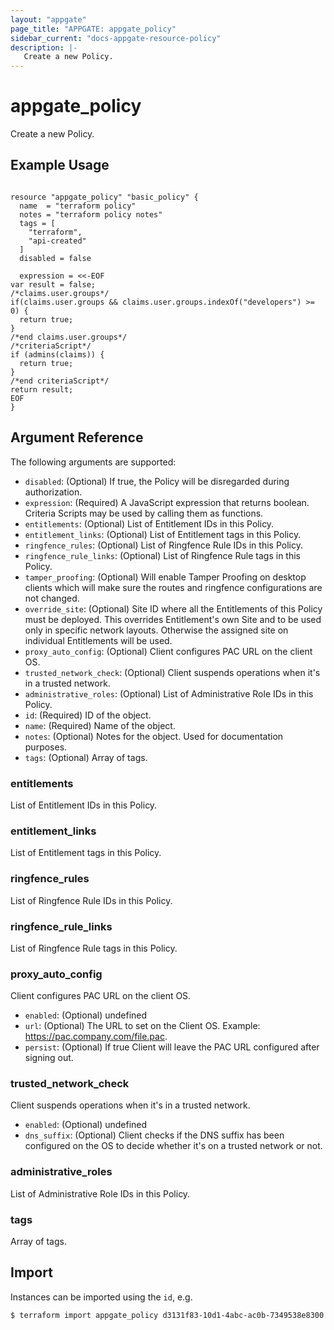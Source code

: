 ```yaml
---
layout: "appgate"
page_title: "APPGATE: appgate_policy"
sidebar_current: "docs-appgate-resource-policy"
description: |-
   Create a new Policy.
---
```


# appgate_policy

Create a new Policy.

## Example Usage

```hcl

resource "appgate_policy" "basic_policy" {
  name  = "terraform policy"
  notes = "terraform policy notes"
  tags = [
    "terraform",
    "api-created"
  ]
  disabled = false

  expression = <<-EOF
var result = false;
/*claims.user.groups*/
if(claims.user.groups && claims.user.groups.indexOf("developers") >= 0) {
  return true;
}
/*end claims.user.groups*/
/*criteriaScript*/
if (admins(claims)) {
  return true;
}
/*end criteriaScript*/
return result;
EOF
}

```

## Argument Reference

The following arguments are supported:


* `disabled`: (Optional) If true, the Policy will be disregarded during authorization.
* `expression`: (Required) A JavaScript expression that returns boolean. Criteria Scripts may be used by calling them as functions.
* `entitlements`: (Optional) List of Entitlement IDs in this Policy.
* `entitlement_links`: (Optional) List of Entitlement tags in this Policy.
* `ringfence_rules`: (Optional) List of Ringfence Rule IDs in this Policy.
* `ringfence_rule_links`: (Optional) List of Ringfence Rule tags in this Policy.
* `tamper_proofing`: (Optional) Will enable Tamper Proofing on desktop clients which will make sure the routes and ringfence configurations are not changed.
* `override_site`: (Optional) Site ID where all the Entitlements of this Policy must be deployed. This overrides Entitlement's own Site and to be used only in specific network layouts. Otherwise the assigned site on individual Entitlements will be used.
* `proxy_auto_config`: (Optional) Client configures PAC URL on the client OS.
* `trusted_network_check`: (Optional) Client suspends operations when it's in a trusted network.
* `administrative_roles`: (Optional) List of Administrative Role IDs in this Policy.
* `id`: (Required) ID of the object.
* `name`: (Required) Name of the object.
* `notes`: (Optional) Notes for the object. Used for documentation purposes.
* `tags`: (Optional) Array of tags.


### entitlements
List of Entitlement IDs in this Policy.

### entitlement_links
List of Entitlement tags in this Policy.

### ringfence_rules
List of Ringfence Rule IDs in this Policy.

### ringfence_rule_links
List of Ringfence Rule tags in this Policy.

### proxy_auto_config
Client configures PAC URL on the client OS.

* `enabled`:  (Optional) undefined
* `url`:  (Optional) The URL to set on the Client OS. Example: https://pac.company.com/file.pac.
* `persist`:  (Optional) If true Client will leave the PAC URL configured after signing out.
### trusted_network_check
Client suspends operations when it's in a trusted network.

* `enabled`:  (Optional) undefined
* `dns_suffix`:  (Optional) Client checks if the DNS suffix has been configured on the OS to decide whether it's on a trusted network or not.
### administrative_roles
List of Administrative Role IDs in this Policy.

### tags
Array of tags.




## Import

Instances can be imported using the `id`, e.g.

```
$ terraform import appgate_policy d3131f83-10d1-4abc-ac0b-7349538e8300
```
